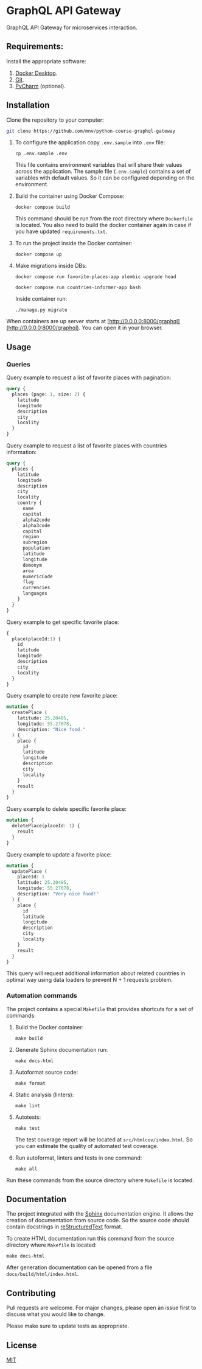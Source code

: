 # GraphQL API Gateway

GraphQL API Gateway for microservices interaction.

## Requirements:

Install the appropriate software:

1. [Docker Desktop](https://www.docker.com).
2. [Git](https://github.com/git-guides/install-git).
3. [PyCharm](https://www.jetbrains.com/ru-ru/pycharm/download) (optional).

## Installation

Clone the repository to your computer:
```bash
git clone https://github.com/mnv/python-course-graphql-gateway
```

1. To configure the application copy `.env.sample` into `.env` file:
    ```shell
    cp .env.sample .env
    ```
   
    This file contains environment variables that will share their values across the application.
    The sample file (`.env.sample`) contains a set of variables with default values. 
    So it can be configured depending on the environment.

2. Build the container using Docker Compose:
    ```shell
    docker compose build
    ```
    This command should be run from the root directory where `Dockerfile` is located.
    You also need to build the docker container again in case if you have updated `requirements.txt`.

3. To run the project inside the Docker container:
    ```shell
    docker compose up
    ```

4. Make migrations inside DBs:

    ```shell
    docker compose run favorite-places-app alembic upgrade head
    ```

    ```shell
    docker compose run countries-informer-app bash
    ```
   Inside container run:
    ```shell
    ./manage.py migrate
    ```
When containers are up server starts at [http://0.0.0.0:8000/graphql](http://0.0.0.0:8000/graphql). You can open it in your browser.

## Usage

### Queries

Query example to request a list of favorite places with pagination: 
```graphql
query {
  places (page: 1, size: 2) {
    latitude
    longitude
    description
    city
    locality
  }
}
```

Query example to request a list of favorite places with countries information: 
```graphql
query {
  places {
    latitude
    longitude
    description
    city
    locality
    country {
      name
      capital
      alpha2code
      alpha3code
      capital
      region
      subregion
      population
      latitude
      longitude
      demonym
      area
      numericCode
      flag
      currencies
      languages
    }
  }
}
```

Query example to get specific favorite place: 
```graphql
{
  place(placeId:1) {
    id
    latitude
    longitude
    description
    city
    locality
  }
}
```

Query example to create new favorite place: 
```graphql
mutation {
  createPlace (
    latitude: 25.20485,
    longitude: 55.27078,
    description: "Nice food."
  ) {
    place {
      id
      latitude
      longitude
      description
      city
      locality
    }
    result
  }
}
```

Query example to delete specific favorite place: 
```graphql
mutation {
  deletePlace(placeId: 1) {
    result
  }
}
```

Query example to update a favorite place: 
```graphql
mutation {
  updatePlace (
  	placeId: 1
    latitude: 25.20485,
    longitude: 55.27078,
    description: "Very nice food!"
  ) {
    place {
      id
      latitude
      longitude
      description
      city
      locality
    }
    result
  }
}
```

This query will request additional information about related countries in optimal way using data loaders to prevent N + 1 requests problem.

### Automation commands

The project contains a special `Makefile` that provides shortcuts for a set of commands:
1. Build the Docker container:
    ```shell
    make build
    ```

2. Generate Sphinx documentation run:
    ```shell
    make docs-html
    ```

3. Autoformat source code:
    ```shell
    make format
    ```

4. Static analysis (linters):
    ```shell
    make lint
    ```

5. Autotests:
    ```shell
    make test
    ```

    The test coverage report will be located at `src/htmlcov/index.html`. 
    So you can estimate the quality of automated test coverage.

6. Run autoformat, linters and tests in one command:
    ```shell
    make all
    ```

Run these commands from the source directory where `Makefile` is located.

## Documentation

The project integrated with the [Sphinx](https://www.sphinx-doc.org/en/master/) documentation engine. 
It allows the creation of documentation from source code. 
So the source code should contain docstrings in [reStructuredText](https://docutils.sourceforge.io/rst.html) format.

To create HTML documentation run this command from the source directory where `Makefile` is located:
```shell
make docs-html
```

After generation documentation can be opened from a file `docs/build/html/index.html`.

## Contributing
Pull requests are welcome. For major changes, please open an issue first to discuss what you would like to change.

Please make sure to update tests as appropriate.

## License
[MIT](https://choosealicense.com/licenses/mit/)
